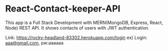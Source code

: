 # React-Contact-keeper-API
This app is a Full Stack Development with MERN(MongoDB, Express, React, Node) REST API. It shows contacts of users with JWT authentication.

Link: https://rocky-headland-83302.herokuapp.com/login
ex) Login: aaa@gmail.com, pw:aaaaaa
